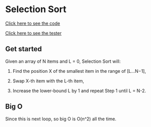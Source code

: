 # Selection Sort

[Click here to see the code](selection_sort.js)

[Click here to see the tester](../all_sort.test.js)

## Get started

Given an array of N items and L = 0, Selection Sort will:

1. Find the position X of the smallest item in the range of [L...N−1],

2. Swap X-th item with the L-th item,

3. Increase the lower-bound L by 1 and repeat Step 1 until L = N-2.

## Big O

Since this is next loop, so big O is O(n^2) all the time.
